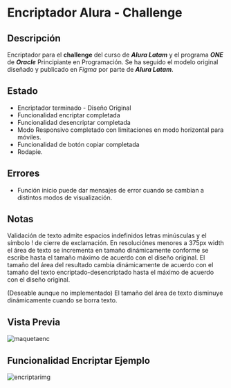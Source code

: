 # Encriptador Alura - Challenge

## Descripción

Encriptador para el **challenge** del curso de ***Alura Latam*** y el programa ***ONE*** de ***Oracle*** Principiante en Programación.
Se ha seguido el modelo original diseñado y publicado en *Figma* por parte de ***Alura Latam***.

## Estado

* Encriptador terminado - Diseño Original
* Funcionalidad encriptar completada
* Funcionalidad desencriptar completada
* Modo Responsivo completado con limitaciones en modo horizontal para móviles.
* Funcionalidad de botón copiar completada
* Rodapie.

## Errores

* Función inicio puede dar mensajes de error cuando se cambian a distintos modos de visualización.

## Notas

Validación de texto admite espacios indefinidos letras minúsculas y el símbolo ! de cierre de exclamación.
En resoluciónes menores a 375px width el área de texto se incrementa en tamaño dinámicamente conforme se escribe hasta el tamaño máximo de acuerdo con el diseño original.
El tamaño del área del resultado cambia dinámicamente de acuerdo con el tamaño del texto encriptado-desencriptado hasta el máximo de acuerdo con el diseño original.

(Deseable aunque no implementado) El tamaño del área de texto disminuye dinámicamente cuando se borra texto.

## Vista Previa

![maquetaenc](https://github.com/Gercodex/encriptador_alura/assets/157858339/e9db29cd-e58a-4cc0-8025-389ba14df696)

## Funcionalidad Encriptar Ejemplo

![encriptarimg](https://github.com/Gercodex/encriptador_alura/assets/157858339/960c9dbf-8711-4800-b9e2-6590b6913f46)




